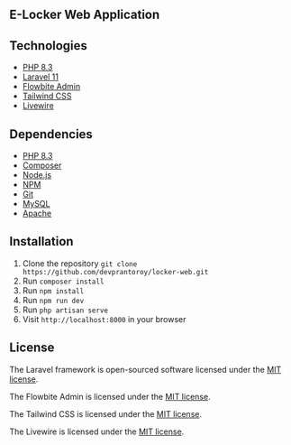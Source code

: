 ## E-Locker Web Application

## Technologies
- [PHP 8.3](https://www.php.net/releases/8.3/en.php)
- [Laravel 11](https://laravel.com/docs/11.x)
- [Flowbite Admin](https://flowbite.com/)
- [Tailwind CSS](https://tailwindcss.com/)
- [Livewire](https://laravel-livewire.com/)

## Dependencies
- [PHP 8.3](https://www.php.net/releases/8.3/en.php)
- [Composer](https://getcomposer.org/)
- [Node.js](https://nodejs.org/en/)
- [NPM](https://www.npmjs.com/)
- [Git](https://git-scm.com/)
- [MySQL](https://www.mysql.com/)
- [Apache](https://httpd.apache.org/)


## Installation

1. Clone the repository `git clone https://github.com/devprantoroy/locker-web.git`
2. Run `composer install`
3. Run `npm install`
4. Run `npm run dev`
5. Run `php artisan serve`
6. Visit `http://localhost:8000` in your browser

## License

The Laravel framework is open-sourced software licensed under the [MIT license](https://opensource.org/licenses/MIT).

The Flowbite Admin is licensed under the [MIT license](https://opensource.org/licenses/MIT).

The Tailwind CSS is licensed under the [MIT license](https://opensource.org/licenses/MIT).

The Livewire is licensed under the [MIT license](https://opensource.org/licenses/MIT).



